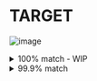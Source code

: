 # TARGET

![image](https://github.com/gaschneider/cssbattle/assets/16023844/57b05f60-f104-43da-a61c-d206fd906928)

<details>
  <summary>100% match - WIP</summary>
</details>

<details>
  <summary>99.9% match</summary>

  ```
<div l></div>
<div></div>
<div r></div>
<style>
  body {
    background: #762B2B;
    display: grid;
    place-content: center;
    align-items: center;
    grid-template-columns: 75px 165px 75px;
  }
  div {
    margin-left: 17px;
    width: 130px;
    aspect-ratio: 1;
    background: #FFF685;
    border-radius: 100% 0px;
    transform: scale(0.91, 1.125) rotate(45deg); 
  }
  
  [l] {
    width: 75px;
    margin-top: -1px;
     margin-left: -9px;
      transform: scale(0.79, 0.965) rotate(45deg); 
    }

  [r] {
    width: 75px;
    margin-top: -1px;
    margin-left: 7px;
      transform: scale(0.8, 0.965) rotate(45deg); 
  }
</style>
```
</details>
